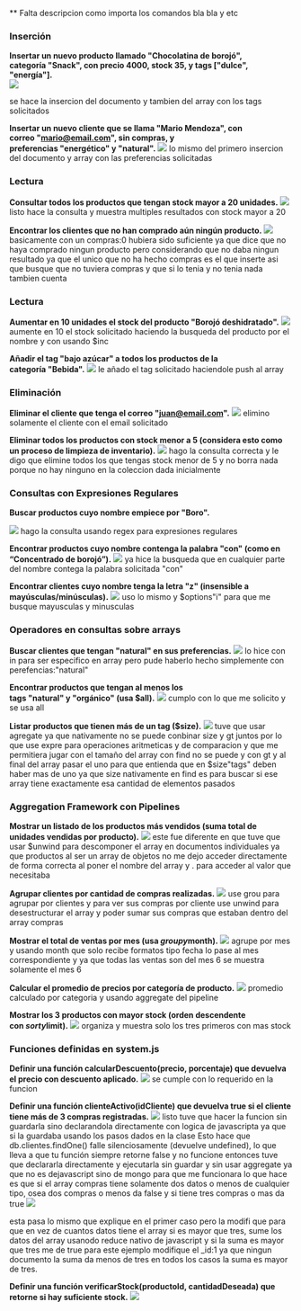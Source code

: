 ** Falta descripcion como importa los comandos bla bla y etc 

### Inserción

**Insertar un nuevo producto llamado "Chocolatina de borojó", categoría "Snack", con precio 4000, stock 35, y tags ["dulce", "energía"].**  
![](capturas/1.png)

se hace la insercion del documento y tambien del array con los tags solicitados

**Insertar un nuevo cliente que se llama "Mario Mendoza", con correo "mario@email.com", sin compras, y preferencias "energético" y "natural".**
![](capturas/2.png)
lo mismo del primero insercion del documento y array con las preferencias solicitadas


### Lectura

**Consultar todos los productos que tengan stock mayor a 20 unidades.**
![](capturas/3.png)
listo hace la consulta y muestra multiples resultados con stock mayor a 20


**Encontrar los clientes que no han comprado aún ningún producto.**
![](capturas/4.png)
basicamente con un compras:0 hubiera sido suficiente ya que dice que no haya comprado ningun producto pero considerando que no daba ningun resultado ya  que el unico que no ha hecho compras es el que inserte asi que busque que no tuviera compras y que si lo tenia y no tenia nada tambien cuenta 


### Lectura

**Aumentar en 10 unidades el stock del producto "Borojó deshidratado".**
![](capturas/5.png)
aumente en 10 el stock solicitado haciendo la busqueda del producto por el nombre y con usando $inc

**Añadir el tag "bajo azúcar" a todos los productos de la categoría "Bebida".**
![](capturas/6.png)
le añado el tag solicitado haciendole push al array 


### Eliminación

**Eliminar el cliente que tenga el correo "juan@email.com".**
![](capturas/7.png)
elimino solamente el cliente con el email solicitado

**Eliminar todos los productos con stock menor a 5 (considera esto como un proceso de limpieza de inventario).**
![](capturas/8.png)
hago la consulta correcta y le digo que elimine todos los que tengas stock menor de 5 y no borra nada porque no hay ninguno en la coleccion dada inicialmente


### Consultas con Expresiones Regulares

**Buscar productos cuyo nombre empiece por "Boro".**

![](capturas/9.png)
hago la consulta usando regex para expresiones regulares 

**Encontrar productos cuyo nombre contenga la palabra "con" (como en “Concentrado de borojó”).**
![](capturas/10.png)
ya hice la busqueda que en cualquier parte del nombre contega la palabra solicitada "con"

**Encontrar clientes cuyo nombre tenga la letra "z" (insensible a mayúsculas/minúsculas).**
![](capturas/11.png)
uso lo mismo y $options"i" para que me busque mayusculas y minusculas 

### Operadores en consultas sobre arrays

**Buscar clientes que tengan "natural" en sus preferencias.**
![](capturas/12.png)
lo hice con in para ser especifico en array pero pude haberlo hecho simplemente con perefencias:"natural"

**Encontrar productos que tengan al menos los tags "natural" y "orgánico" (usa $all).**
![](capturas/13.png)
cumplo con lo que me solicito y se usa all

**Listar productos que tienen más de un tag ($size).**
![](capturas/14.png)
tuve que usar agregate ya que nativamente no se puede conbinar size y gt juntos por lo que use expre para operaciones aritmeticas y de comparacion y que me permitiera jugar con el tamaño del array con find no se puede y con gt y al final del array pasar el uno para que entienda que en $size"tags" deben haber mas de uno ya que size nativamente en find es para buscar si ese array tiene exactamente esa cantidad de elementos pasados

### Aggregation Framework con Pipelines

**Mostrar un listado de los productos más vendidos (suma total de unidades vendidas por producto).**
![](capturas/15.png)
este fue diferente en que tuve que usar $unwind para descomponer el array en documentos individuales ya que productos al ser un array de objetos no me dejo acceder directamente de forma correcta al poner el nombre del array y . para acceder al valor que necesitaba 

**Agrupar clientes por cantidad de compras realizadas.**
![](capturas/16.png)
use grou para agrupar por clientes y para ver sus compras por cliente use unwind para desestructurar el array y poder sumar sus compras que estaban dentro del array compras

**Mostrar el total de ventas por mes (usa $group y $month).**
![](capturas/17.png)
agrupe por mes y usando month que solo recibe formatos tipo fecha lo pase al mes correspondiente y ya que todas las ventas son del mes 6 se muestra solamente el mes 6

**Calcular el promedio de precios por categoría de producto.**
![](capturas/18.png)
promedio calculado por categoria y usando aggregate del pipeline

**Mostrar los 3 productos con mayor stock (orden descendente con $sort y $limit).**
![](capturas/19.png)
organiza y muestra solo los tres primeros con mas stock

### Funciones definidas en system.js

**Definir una función calcularDescuento(precio, porcentaje) que devuelva el precio con descuento aplicado.**
![](capturas/20.png)
se cumple con lo requerido en la funcion

**Definir una función clienteActivo(idCliente) que devuelva true si el cliente tiene más de 3 compras registradas.**
![](capturas/20.png)
listo tuve que hacer la funcion sin guardarla sino declarandola directamente con logica de javascripta ya que si la guardaba usando los pasos dados en la clase Esto hace que db.clientes.findOne() falle silenciosamente (devuelve undefined), lo que lleva a que tu función siempre retorne false y no funcione entonces tuve que declararla directamente y ejecutarla sin guardar y sin usar aggregate ya que no es dejavascript sino de mongo para que me funcionara lo que hace es que si el array compras tiene solamente dos datos o menos de cualquier tipo, osea dos compras o menos da false y si tiene tres compras o mas da true 
![](capturas/21.png)

esta pasa lo mismo que explique en el primer caso pero la modifi que para que en vez de cuantos datos tiene el array si es mayor que tres, sume los datos del array usanodo reduce nativo de javascript y si la suma es mayor que tres me de true para este ejemplo modifique el _id:1 ya que ningun documento la suma da menos de tres en todos los casos la suma es mayor de tres.


**Definir una función verificarStock(productoId, cantidadDeseada) que retorne si hay suficiente stock.**
![](capturas/21.png)
